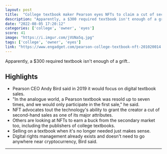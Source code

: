 ```yaml
---
layout: post
title:  "College textbook maker Pearson eyes NFTs to claim a cut of second-hand sales"
description: "Apparently, a $300 required textbook isn't enough of a grift.."
date: "2022-08-05 17:20:12"
categories: ['college', 'owner', 'eyes']
score: 41
image: "https://i.imgur.com/jVUNa5q.jpg"
tags: ['college', 'owner', 'eyes']
link: "https://www.engadget.com/pearson-college-textbook-nft-201020014.html"
---
```


Apparently, a $300 required textbook isn't enough of a grift..

## Highlights

- Pearson CEO Andy Bird said in 2019 it would focus on digital textbook sales.
- "In the analogue world, a Pearson textbook was resold up to seven times, and we would only participate in the first sale," he said.
- NFT advocates tout the technology's ability to grant the creator a cut of second-hand sales as one of its major attributes.
- Others are looking at NFTs to earn a buck from the secondary market too, including the publishers of college textbooks.
- Selling on a textbook when it's no longer needed just makes sense.
- Digital rights management already exists and doesn't need to go anywhere near cryptocurrency, Bird said.

---
